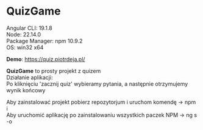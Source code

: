 # QuizGame

Angular CLI: 19.1.8<br />
Node: 22.14.0<br />
Package Manager: npm 10.9.2<br />
OS: win32 x64<br />

**Demo**: https://quiz.piotrdeja.pl/

**QuizGame** to prosty projekt z quizem <br />
Działanie aplikacji:<br />
Po kliknięciu 'zacznij quiz' wybieramy pytania, a następnie otrzymujemy wynik końcowy

Aby zainstalować projekt pobierz repozytorjum i uruchom komendę -> npm i<br />
Aby uruchomić aplikację po zainstalowaniu wszystkich paczek NPM -> ng s -o
